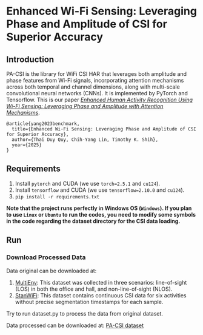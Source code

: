 # Enhanced Wi-Fi Sensing: Leveraging Phase and Amplitude of CSI for Superior Accuracy
## Introduction
PA-CSI is the library for WiFi CSI HAR that leverages both amplitude and phase features from Wi-Fi signals, incorporating attention mechanisms across both temporal and channel dimensions, along with multi-scale convolutional neural networks (CNNs). It is implemented by PyTorch and Tensorflow. This is our paper [*Enhanced Human Activity Recognition Using Wi-Fi Sensing: Leveraging Phase and Amplitude with Attention Mechanisms*](10.3390/s25041038). 

```
@article{yang2023benchmark,
  title={Enhanced Wi-Fi Sensing: Leveraging Phase and Amplitude of CSI for Superior Accuracy},
  author={Thai Duy Quy, Chih-Yang Lin, Timothy K. Shih},
  year={2025}
}
```

## Requirements

1. Install `pytorch` and CUDA (we use `torch=2.5.1` and `cu124`).
2. Install `tensorflow` and CUDA (we use `tensorflow=2.10.0` and `cu124`).
3. `pip install -r requirements.txt`

**Note that the project runs perfectly in Windows OS (`Windows`). If you plan to use `Linux` or `Ubuntu` to run the codes, you need to modify some symbols in the code regarding the dataset directory for the CSI data loading.**

## Run
### Download Processed Data
Data original can be downloaded at: 
1. [MultiEnv](https://github.com/lcsig/Dataset-for-Wi-Fi-based-human-activity-recognition-in-LOS-and-NLOS-indoor-environments): This dataset was collected in three scenarios: line-of-sight (LOS) in both the office and hall, and non-line-of-sight (NLOS).
2. [StanWiFi](https://github.com/ermongroup/Wifi_Activity_Recognition): This dataset contains continuous CSI data for six activities without precise segmentation timestamps for each sample.

Try to run dataset.py to process the data from original dataset.

Data processed can be downloaded at: [PA-CSI dataset](https://drive.google.com/drive/folders/1fiJBDWDC3WKkD5pLYRwpLCWMXPVzCQ-i?usp=sharing)



